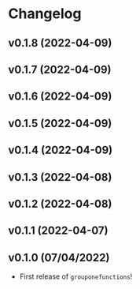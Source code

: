 # Changelog

<!--next-version-placeholder-->

## v0.1.8 (2022-04-09)


## v0.1.7 (2022-04-09)


## v0.1.6 (2022-04-09)


## v0.1.5 (2022-04-09)


## v0.1.4 (2022-04-09)


## v0.1.3 (2022-04-08)


## v0.1.2 (2022-04-08)


## v0.1.1 (2022-04-07)


## v0.1.0 (07/04/2022)

- First release of `grouponefunctions`!